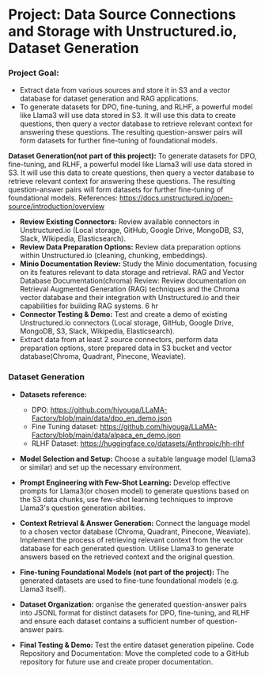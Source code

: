 # Project: Data Source Connections and Storage with Unstructured.io, Dataset Generation
### Project Goal: 
- Extract data from various sources and store it in S3 and a vector database for dataset generation and RAG applications.
- To generate datasets for DPO, fine-tuning, and RLHF, a powerful model like Llama3 will use data stored in S3. It will use this data to create questions, then query a vector database to retrieve relevant context for answering these questions. The resulting question-answer pairs will form datasets for further fine-tuning of foundational models.

**Dataset Generation(not part of this project):** To generate datasets for DPO, fine-tuning, and RLHF, a powerful model like Llama3 will use data stored in S3. It will use this data to create questions, then query a vector database to retrieve relevant context for answering these questions. The resulting question-answer pairs will form datasets for further fine-tuning of foundational models.
References: https://docs.unstructured.io/open-source/introduction/overview
- **Review Existing Connectors:** Review available connectors in Unstructured.io (Local storage, GitHub, Google Drive, MongoDB, S3, Slack, Wikipedia, Elasticsearch).
- **Review Data Preparation Options:** Review data preparation options within Unstructured.io (cleaning, chunking, embeddings).
- **Minio Documentation Review:** Study the Minio documentation, focusing on its features relevant to data storage and retrieval.
RAG and Vector Database Documentation(chroma) Review: Review documentation on Retrieval Augmented Generation (RAG) techniques and the Chroma vector database and their integration with Unstructured.io and their capabilities for building RAG systems.
6 hr
- **Connector Testing & Demo:** Test and create a demo of existing Unstructured.io connectors (Local storage, GitHub, Google Drive, MongoDB, S3, Slack, Wikipedia, Elasticsearch).
- Extract data from at least 2 source connectors, perform data preparation options, store prepared data in S3 bucket and vector database(Chroma, Quadrant, Pinecone, Weaviate).


### Dataset Generation
- **Datasets reference:** 
    - DPO: https://github.com/hiyouga/LLaMA-Factory/blob/main/data/dpo_en_demo.json
    - Fine Tuning dataset: https://github.com/hiyouga/LLaMA-Factory/blob/main/data/alpaca_en_demo.json
    - RLHF Dataset: https://huggingface.co/datasets/Anthropic/hh-rlhf

- **Model Selection and Setup:** Choose a suitable language model (Llama3 or similar) and set up the necessary environment.
- **Prompt Engineering with Few-Shot Learning:** Develop effective prompts for Llama3(or chosen model) to generate questions based on the S3 data chunks, use few-shot learning techniques to improve Llama3's question generation abilities.
- **Context Retrieval & Answer Generation:** Connect the language model to a chosen vector database (Chroma, Quadrant, Pinecone, Weaviate). Implement the process of retrieving relevant context from the vector database for each generated question. Utilise Llama3 to generate answers based on the retrieved context and the original question.
- **Fine-tuning Foundational Models (not part of the project):** The generated datasets are used to fine-tune foundational models (e.g. Llama3 itself).
- **Dataset Organization:** organise the generated question-answer pairs into JSONL format for distinct datasets for DPO, fine-tuning, and RLHF and ensure each dataset contains a sufficient number of question-answer pairs.
- **Final Testing & Demo:** Test the entire dataset generation pipeline.
Code Repository and Documentation: Move the completed code to a GitHub repository for future use and create proper documentation.

